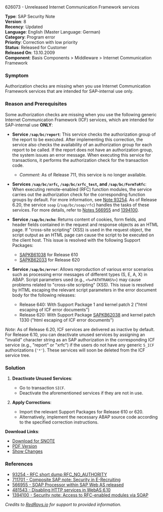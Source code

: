 626073 - Unreleased Internet Communication Framework services

**Type**: SAP Security Note  
**Version**: 8  
**Recency**: Updated  
**Language**: English (Master Language: German)  
**Category**: Program error  
**Priority**: Correction with low priority  
**Status**: Released for Customer  
**Released On**: 13.10.2009  
**Component**: Basis Components > Middleware > Internet Communication Framework

### Symptom

Authorization checks are missing when you use Internet Communication Framework services that are intended for SAP-internal use only.

### Reason and Prerequisites

Some authorization checks are missing when you use the following generic Internet Communication Framework (ICF) services, which are intended for SAP-internal use **ONLY**:

- **Service `/sap/bc/report`**: This service checks the authorization group of the report to be executed. After implementing this correction, the service also checks the availability of an authorization group for each report to be called. If the report does not have an authorization group, the system issues an error message. When executing this service for transactions, it performs the authorization check for the transaction code.
  - *Comment*: As of Release 711, this service is no longer available.

- **Services `/sap/bc/xrfc`, `/sap/bc/xrfc_test`, and `/sap/bc/FormToRfc`**: When executing remote-enabled (RFC) function modules, the service carries out the authorization check for the corresponding function groups by default. For more information, see [Note 93254](https://me.sap.com/notes/93254). As of Release 6.20, the service `soap` (`/sap/bc/soap/rfc`) handles the tasks of these services. For more details, refer to [Notes 566955](https://me.sap.com/notes/566955) and [1394100](https://me.sap.com/notes/1394100).

- **Service `/sap/bc/echo`**: Returns content of cookies, form fields, and header fields contained in the request and response objects as an HTML page. If "cross-site scripting" (XSS) is used in the request object, the script output as an HTML page can cause the script to be executed on the client host. This issue is resolved with the following Support Packages:
  - [SAPKB61038](https://me.sap.com/supportpackage/SAPKB61038) for Release 610
  - [SAPKB62033](https://me.sap.com/supportpackage/SAPKB62033) for Release 620

- **Service `/sap/bc/error`**: Allows reproduction of various error scenarios such as processing error messages of different types (S, E, A, X) in ABAP. Script parameters used (e.g., `<%=PATHTRANS%>`) may cause problems related to "cross-site scripting" (XSS). This issue is resolved by HTML escaping the relevant script parameters in the error document body for the following releases:
  - Release 640: With Support Package 1 and kernel patch 2 ("html escaping of ICF error documents")
  - Release 620: With Support Package [SAPKB62038](https://me.sap.com/supportpackage/SAPKB62038) and kernel patch 1330 ("html escaping of ICF error documents")

*Note*: As of Release 6.20, ICF services are delivered as inactive by default. For Release 6.10, you can deactivate unused services by assigning an "invalid" character string as an SAP authorization in the corresponding ICF service (e.g., "report" or "xrfc") if the users do not have any generic `S_ICF` authorizations (`'*'`). These services will soon be deleted from the ICF service tree.

### Solution

1. **Deactivate Unused Services**:
   - Go to transaction `SICF`.
   - Deactivate the aforementioned services if they are not in use.

2. **Apply Corrections**:
   - Import the relevant Support Packages for Release 610 or 620.
   - Alternatively, implement the necessary ABAP source code according to the specified correction instructions.

**Download Links**:
- [Download for SNOTE](https://notesdownloads.sap.com/note/0040000003250112017)
- [PDF Version](https://userapps.support.sap.com/sap/support/sfm/notes/print/0000626073?language=en-US&token=8C5685903BEC648EBD3A7C65EB19A077)
- [Show Changes](https://me.sap.com/notesLatestChanges/0000626073/E/diff)

### References

- [93254 - RFC short dump RFC_NO_AUTHORITY](https://me.sap.com/notes/93254)
- [711701 - Composite SAP note: Security in E-Recruiting](https://me.sap.com/notes/711701)
- [566955 - SOAP Processor within SAP Web AS released](https://me.sap.com/notes/566955)
- [481543 - Disabling HTTP services in WebAS 6.10](https://me.sap.com/notes/481543)
- [1394100 - Security note: Access to RFC-enabled modules via SOAP](https://me.sap.com/notes/1394100)

*Credits to [RedRays.io](https://redrays.io) for support to provided information.*